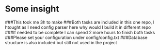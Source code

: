 # Some insight
###This took me 3h  to make
###Both tasks are included in this one repo, I htought as I need config parser here why would I build it in different repo
###If needed to be complete I can spend 2 more hours to finish both tasks
###Please set your configuration under config/config.txt
###Database structure is also included but still not used in the project

